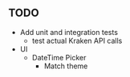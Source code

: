 ## TODO

- Add unit and integration tests
  - test actual Kraken API calls
- UI
  - DateTime Picker
    - Match theme
